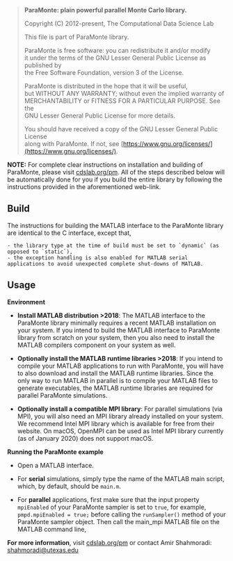 > **ParaMonte: plain powerful parallel Monte Carlo library.**  
> 
> Copyright (C) 2012-present, The Computational Data Science Lab  
> 
> This file is part of ParaMonte library.   
> 
> ParaMonte is free software: you can redistribute it and/or modify  
> it under the terms of the GNU Lesser General Public License as published by  
> the Free Software Foundation, version 3 of the License.  
> 
> ParaMonte is distributed in the hope that it will be useful,  
> but WITHOUT ANY WARRANTY; without even the implied warranty of  
> MERCHANTABILITY or FITNESS FOR A PARTICULAR PURPOSE.  See the  
> GNU Lesser General Public License for more details.  
> 
> You should have received a copy of the GNU Lesser General Public License  
> along with ParaMonte.  If not, see [https://www.gnu.org/licenses/](https://www.gnu.org/licenses/).  
  

**NOTE:** For complete clear instructions on installation and building of ParaMonte, please visit [cdslab.org/pm](https://www.cdslab.org/pm). All of the steps described below will be automatically done for you if you build the entire library by following the instructions provided in the aforementioned web-link.  

## Build  

The instructions for building the MATLAB interface to the ParaMonte library are identical to the C interface, except that, 

    - the library type at the time of build must be set to `dynamic` (as opposed to `static`),
    - the exception handling is also enabled for MATLAB serial applications to avoid unexpected complete shut-downs of MATLAB.

## Usage  

**Environment**  

-   **Install MATLAB distribution >2018**: The MATLAB interface to the ParaMonte library minimally requires a recent MATLAB installation on your system. If you intend to build the MATLAB interface to ParaMonte library from scratch on your system, then you also need to install the MATLAB compilers component on your system as well.  

-   **Optionally install the MATLAB runtime libraries >2018**: If you intend to compile your MATLAB applications to run with ParaMonte, you will have to also download and install the MATLAB runtime libraries. Since the only way to run MATLAB in parallel is to compile your MATLAB files to generate executables, the MATLAB runtime libraries are required for parallel ParaMonte simulations.  

-   **Optionally install a compatible MPI library**: For parallel simulations (via MPI), you will also need an MPI library already installed on your system. We recommend Intel MPI library which is available for free from their website. On macOS, OpenMPI can be used as Intel MPI library currently (as of January 2020) does not support macOS.  

**Running the ParaMonte example**  

-   Open a MATLAB interface.  

-   For **serial** simulations, simply type the name of the MATLAB main script, which, by default, should be `main.m`.  
-   For **parallel** applications, first make sure that the input property `mpiEnabled` of your ParaMonte sampler is set to `true`, for example, `pmpd.mpiEnabled = true;` before calling the `runSampler()` method of your ParaMonte sampler object. Then call the main_mpi MATLAB file on the MATLAB command line,  

**For more information**, visit [cdslab.org/pm](https://www.cdslab.org/pm) or contact Amir Shahmoradi: [shahmoradi@utexas.edu](mailto:"shahmoradi@utexas.edu")  
